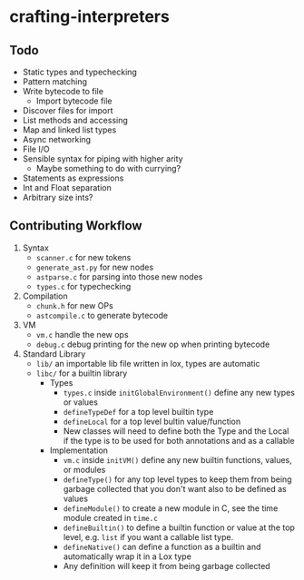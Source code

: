 # crafting-interpreters
## Todo

- Static types and typechecking
- Pattern matching
- Write bytecode to file
  - Import bytecode file
- Discover files for import
- List methods and accessing
- Map and linked list types
- Async networking
- File I/O
- Sensible syntax for piping with higher arity
  - Maybe something to do with currying?
- Statements as expressions
- Int and Float separation
- Arbitrary size ints?

## Contributing Workflow

1. Syntax
   - `scanner.c` for new tokens
   - `generate_ast.py` for new nodes
   - `astparse.c` for parsing into those new nodes
   - `types.c` for typechecking
2. Compilation
   - `chunk.h` for new OPs
   - `astcompile.c` to generate bytecode
3. VM
   - `vm.c` handle the new ops
   - `debug.c` debug printing for the new op when printing bytecode
4. Standard Library 
   - `lib/` an importable lib file written in lox, types are automatic
   - `libc/` for a builtin library
     - Types
       - `types.c` inside `initGlobalEnvironment()` define any new types or values
       - `defineTypeDef` for a top level builtin type
       - `defineLocal` for a top level bultin value/function
       - New classes will need to define both the Type and the Local if the type is to be used for both annotations and as a callable
     - Implementation
       - `vm.c` inside `initVM()` define any new builtin functions, values, or modules
       - `defineType()` for any top level types to keep them from being garbage collected that you don't want also to be defined as values
       - `defineModule()` to create a new module in C, see the time module created in `time.c`
       - `defineBuiltin()` to define a builtin function or value at the top level, e.g. `list` if you want a callable list type.
       - `defineNative()` can define a function as a builtin and automatically wrap it in a Lox type
       - Any definition will keep it from being garbage collected
